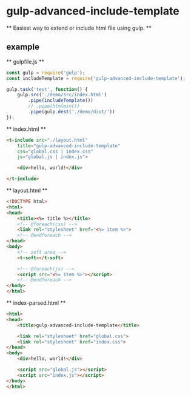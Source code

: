 # gulp-advanced-include-template
** Easiest way to extend or include html file using gulp. **

## example

** gulpfile.js **
```js
const gulp = require('gulp');
const includeTemplate = require('gulp-advanced-include-template');

gulp.task('test', function() {
	gulp.src('./demo/src/index.html')
		.pipe(includeTemplate())
		// .pipe(htmlmin())
		.pipe(gulp.dest('./demo/dist/'))
});
```

** index.html **
```html
<t-include src="./layout.html"
	title="gulp-advanced-include-template"
	css="global.css | index.css"
	js="global.js | index.js">

	<div>hello, world!</div>

</t-include>
```

** layout.html **
```html
<!DOCTYPE html>
<html>
<head>
	<title><%= title %></title>
	<!-- @foreach(css) -->
	<link rel="stylesheet" href="<%= item %>">
	<!-- @endforeach -->
</head>
<body>
	<!-- soft area -->
	<t-soft></t-soft>

	<!-- @foreach(js) -->
	<script src="<%= item %>"></script>
	<!-- @endforeach -->
</body>
</html>
```

** index-parsed.html **
```html
<html>
<head>
	<title>gulp-advanced-include-template</title>

	<link rel="stylesheet" href="global.css">
	<link rel="stylesheet" href="index.css">
</head>
<body>
	<div>hello, world!</div>

	<script src="global.js"></script>
	<script src="index.js"></script>
</body>
</html>
```
